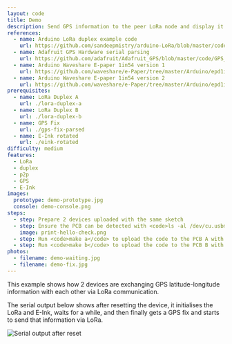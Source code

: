 ```yaml
---
layout: code
title: Demo
description: Send GPS information to the peer LoRa node and display it on the E-Ink screen
references:
  - name: Arduino LoRa duplex example code
    url: https://github.com/sandeepmistry/arduino-LoRa/blob/master/code/LoRaDuplex/LoRaDuplex.ino
  - name: Adafruit GPS Hardware serial parsing
    url: https://github.com/adafruit/Adafruit_GPS/blob/master/code/GPS_HardwareSerial_Parsing/GPS_HardwareSerial_Parsing.ino
  - name: Arduino Waveshare E-paper 1in54 version 1
    url: https://github.com/waveshare/e-Paper/tree/master/Arduino/epd1in54
  - name: Arduino Waveshare E-paper 1in54 version 2
    url: https://github.com/waveshare/e-Paper/tree/master/Arduino/epd1in54_V2
prerequisites:
  - name: LoRa Duplex A
    url: ./lora-duplex-a
  - name: LoRa Duplex B
    url: ./lora-duplex-b
  - name: GPS Fix
    url: ./gps-fix-parsed
  - name: E-Ink rotated
    url: ./eink-rotated
difficulty: medium
features:
  - LoRa
  - duplex
  - p2p
  - GPS
  - E-Ink
images:
  prototype: demo-prototype.jpg
  console: demo-console.png
steps:
  - step: Prepare 2 devices uploaded with the same sketch
  - step: Ensure the PCB can be detected with <code>ls -al /dev/cu.usbmodem</code> and <code>arduino-cli board list</code>.
    image: print-hello-check.png
  - step: Run <code>make a</code> to upload the code to the PCB A with local address <code>0xAA</code>, destination address<code>0xBB</code>, E-Ink version <code>2</code>
  - step: Run <code>make b</code> to upload the code to the PCB B with local address <code>0xBB</code>, destination address<code>0xAA</code>, E-Ink version <code>1</code>
photos:
  - filename: demo-waiting.jpg
  - filename: demo-fix.jpg
---
```


This example shows how 2 devices are exchanging GPS latitude-longitude information with each other via LoRa communication.

The serial output below shows after resetting the device, it initialises the LoRa and E-Ink, waits for a while, and then finally gets a GPS fix and starts to send that information via LoRa.

<img src="{{ site.url }}/images/code/demo-reset-console.png" alt="Serial output after reset">
